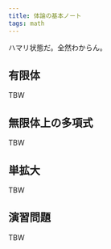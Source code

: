 ```yaml
---
title: 体論の基本ノート
tags: math
---
```


ハマリ状態だ。全然わからん。

## 有限体

TBW

## 無限体上の多項式

TBW

## 単拡大

TBW

## 演習問題

TBW
